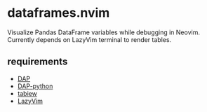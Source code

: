 # dataframes.nvim

Visualize Pandas DataFrame variables while debugging in Neovim. Currently depends on LazyVim terminal to render tables.

## requirements

- [DAP](https://github.com/mfussenegger/nvim-dap)
- [DAP-python](https://github.com/mfussenegger/nvim-dap-python)
- [tabiew](https://github.com/shshemi/tabiew)
- [LazyVim](https://www.lazyvim.org/)
